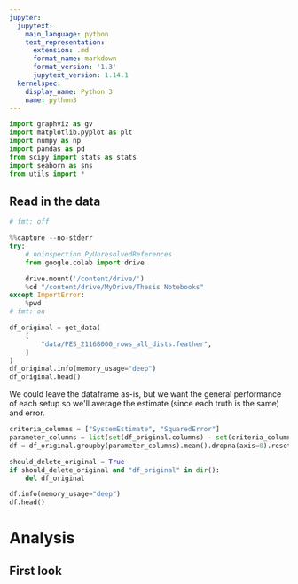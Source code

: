 ```yaml
---
jupyter:
  jupytext:
    main_language: python
    text_representation:
      extension: .md
      format_name: markdown
      format_version: '1.3'
      jupytext_version: 1.14.1
  kernelspec:
    display_name: Python 3
    name: python3
---
```


```python pycharm={"name": "#%%\n"}
import graphviz as gv
import matplotlib.pyplot as plt
import numpy as np
import pandas as pd
from scipy import stats as stats
import seaborn as sns
from utils import *
```

<!-- #region pycharm={"name": "#%% md\n"} -->
## Read in the data
<!-- #endregion -->

```python pycharm={"name": "#%%\n"}
# fmt: off
```

```python pycharm={"name": "#%%\n"}
%%capture --no-stderr
try:
    # noinspection PyUnresolvedReferences
    from google.colab import drive

    drive.mount('/content/drive/')
    %cd "/content/drive/MyDrive/Thesis Notebooks"
except ImportError:
    %pwd
# fmt: on
```

```python pycharm={"name": "#%%\n"}
df_original = get_data(
    [
        "data/PES_21168000_rows_all_dists.feather",
    ]
)
df_original.info(memory_usage="deep")
df_original.head()
```

<!-- #region pycharm={"name": "#%% md\n"} -->
We could leave the dataframe as-is, but we want the general performance of each setup so we'll average the estimate (since each truth is the same) and error.
<!-- #endregion -->

```python pycharm={"name": "#%%\n"}
criteria_columns = ["SystemEstimate", "SquaredError"]
parameter_columns = list(set(df_original.columns) - set(criteria_columns))
df = df_original.groupby(parameter_columns).mean().dropna(axis=0).reset_index()
```

```python pycharm={"name": "#%%\n"}
should_delete_original = True
if should_delete_original and "df_original" in dir():
    del df_original
```

```python pycharm={"name": "#%%\n"}
df.info(memory_usage="deep")
df.head()
```

<!-- #region pycharm={"name": "#%% md\n"} -->
# Analysis
<!-- #endregion -->

<!-- #region pycharm={"name": "#%% md\n"} -->
## First look
<!-- #endregion -->

